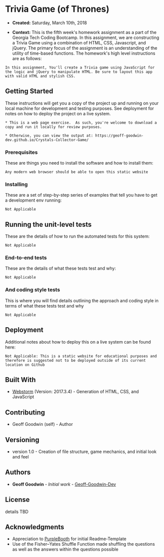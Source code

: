 # Trivia Game (of Thrones)

* **Created:** Saturday, March 10th, 2018

* **Context:** This is the fifth week's homework assignment as a part of the Georgia Tech Coding Bootcamp. In this assignment, we are constructing a Trivia Game using a combination of HTML, CSS, Javascript, and jQuery. The primary focus of the assignment is an understanding of the utility of time-based functions.  The homework's high level instructions are as follows:

```
In this assignment, You'll create a Trivia game using JavaScript for the logic and jQuery to manipulate HTML. Be sure to layout this app with valid HTML and stylish CSS.
```

## Getting Started

These instructions will get you a copy of the project up and running on your local machine for development and testing purposes. See deployment for notes on how to deploy the project on a live system.

```
* This is a web page exercise.  As such, you're welcome to download a copy and run it locally for review purposes.  

* Otherwise, you can view the output at: https://geoff-goodwin-dev.github.io/Crystals-Collector-Game/
```

### Prerequisites

These are things you need to install the software and how to install them:

```
Any modern web browser should be able to open this static website
```

### Installing

These are a set of step-by-step series of examples that tell you have to get a development env running:

```
Not Applicable
```

## Running the unit-level tests

These are the details of how to run the automated tests for this system:

```
Not Applicable
```

### End-to-end tests

These are the details of what these tests test and why:

```
Not Applicable
```

### And coding style tests

This is where you will find details outlining the approach and coding style in terms of  what these tests test and why

```
Not Applicable
```

## Deployment

Additional notes about how to deploy this on a live system can be found here:

```
Not Applicable: This is a static website for educational purposes and therefore is suggested not to be deployed outside of its current location on Github
```

## Built With

* [Webstorm](https://www.jetbrains.com/webstorm/) (Version: 2017.3.4) - Generation of HTML, CSS, and JavaScript

## Contributing

* Geoff Goodwin (self) - Author

## Versioning

* version 1.0 - Creation of file structure, game mechanics, and initial look and feel

## Authors

* **Geoff Goodwin** - *Initial work* - [Geoff-Goodwin-Dev](https://github.com/Geoff-Goodwin-Dev)

## License

details TBD

## Acknowledgments

* Appreciation to [PurpleBooth](https://gist.github.com/PurpleBooth/109311bb0361f32d87a2) for initial Readme-Template
* Use of the Fisher–Yates Shuffle Function made shuffling the questions as well as the answers within the questions possible